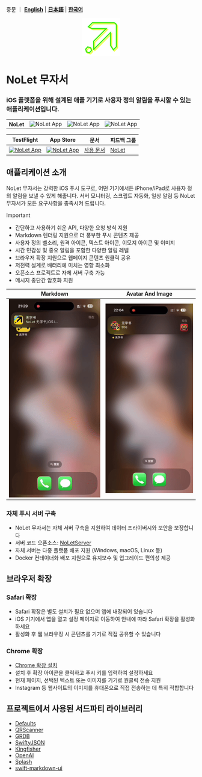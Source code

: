   
중문 ｜ **[English](README.EN.md)** | **[日本語](README.JA.md)** | **[한국어](README.KO.md)**

<p align="center">

<img src="/_media/egglogo.png" alt="NoLet" title="NoLet" width="100"/>

</p>

# NoLet 무자서
### iOS 플랫폼을 위해 설계된 애플 기기로 사용자 정의 알림을 푸시할 수 있는 애플리케이션입니다.

<table>
  <tr>
    <th style="border: none;"><strong>NoLet</strong></th>
    <td style="border: none;"><img src="https://img.shields.io/badge/Xcode-16.2-blue?logo=Xcode&logoColor=white" alt="NoLet App"></td>
    <td style="border: none;"><img src="https://img.shields.io/badge/Swift-5.10-red?logo=Swift&logoColor=white" alt="NoLet App"></td>
    <td style="border: none;"><img src="https://img.shields.io/badge/iOS-16.0+-green?logo=apple&logoColor=white" alt="NoLet App"></td>
  </tr>
</table>

| TestFlight | App Store | 문서 | 피드백 그룹 |
|-------|--------|-------|--------|
|[<img src="https://is1-ssl.mzstatic.com/image/thumb/Purple221/v4/fc/78/a0/fc78a0ee-dc6b-00d9-85be-e74c24b2bcb5/AppIcon-85-220-0-4-2x.png/512x0w.webp" alt="NoLet App" height="45"> ](https://testflight.apple.com/join/PMPaM6BR) | [<img src="https://developer.apple.com/assets/elements/badges/download-on-the-app-store.svg" alt="NoLet App" height="40">](https://apps.apple.com/app/id6615073345)| [사용 문서](https://wiki.wzs.app) | [NoLet](https://t.me/PushToMe) |


## 애플리케이션 소개

NoLet 무자서는 강력한 iOS 푸시 도구로, 어떤 기기에서든 iPhone/iPad로 사용자 정의 알림을 보낼 수 있게 해줍니다. 서버 모니터링, 스크립트 자동화, 일상 알림 등 NoLet 무자서가 모든 요구사항을 충족시켜 드립니다.

> [!IMPORTANT]
>
>  - 간단하고 사용하기 쉬운 API, 다양한 요청 방식 지원
>  - Markdown 렌더링 지원으로 더 풍부한 푸시 콘텐츠 제공
>  - 사용자 정의 벨소리, 원격 아이콘, 텍스트 아이콘, 이모지 아이콘 및 이미지
>  - 시간 민감성 및 중요 알림을 포함한 다양한 알림 레벨
>  - 브라우저 확장 지원으로 웹페이지 콘텐츠 원클릭 공유
>  - 저전력 설계로 배터리에 미치는 영향 최소화
>  - 오픈소스 프로젝트로 자체 서버 구축 가능
>  - 메시지 종단간 암호화 지원



|Markdown|Avatar And Image|
|-------|--------|
|<img src="/_media/markdown.gif" width="350">|<img src="/_media/avatarAndImage.gif" width="350">|
  

### 자체 푸시 서버 구축

* NoLet 무자서는 자체 서버 구축을 지원하여 데이터 프라이버시와 보안을 보장합니다
* 서버 코드 오픈소스: [NoLetServer](https://github.com/sunvc/NoLets)
* 자체 서버는 다중 플랫폼 배포 지원 (Windows, macOS, Linux 등)
* Docker 컨테이너화 배포 지원으로 유지보수 및 업그레이드 편의성 제공

## 브라우저 확장

### Safari 확장

* Safari 확장은 별도 설치가 필요 없으며 앱에 내장되어 있습니다
* iOS 기기에서 앱을 열고 설정 페이지로 이동하여 안내에 따라 Safari 확장을 활성화하세요
* 활성화 후 웹 브라우징 시 콘텐츠를 기기로 직접 공유할 수 있습니다

### Chrome 확장

* [Chrome 확장 설치](https://chromewebstore.google.com/detail/NoLet/gadgoijjifgnbeehmcapjfipggiijeej)
* 설치 후 확장 아이콘을 클릭하고 푸시 키를 입력하여 설정하세요
* 현재 페이지, 선택된 텍스트 또는 이미지를 기기로 원클릭 전송 지원
* Instagram 등 웹사이트의 이미지를 휴대폰으로 직접 전송하는 데 특히 적합합니다


## 프로젝트에서 사용된 서드파티 라이브러리

* [Defaults](https://github.com/sindresorhus/Defaults)
* [QRScanner](https://github.com/mercari/QRScanner)
* [GRDB](https://github.com/groue/GRDB.swift.git)
* [SwiftyJSON](https://github.com/SwiftyJSON/SwiftyJSON)
* [Kingfisher](https://github.com/onevcat/Kingfisher)
* [OpenAI](https://github.com/MacPaw/OpenAI)
* [Splash](https://github.com/AugustDev/Splash)
* [swift-markdown-ui](https://github.com/gonzalezreal/swift-markdown-ui)